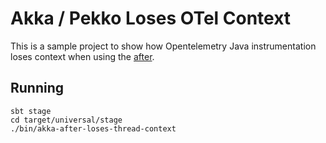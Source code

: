 # Akka / Pekko Loses OTel Context

This is a sample project to show how Opentelemetry Java instrumentation loses context when using the [after](https://pekko.apache.org/docs/pekko/current/futures.html#after).

## Running

```
sbt stage
cd target/universal/stage
./bin/akka-after-loses-thread-context
```
